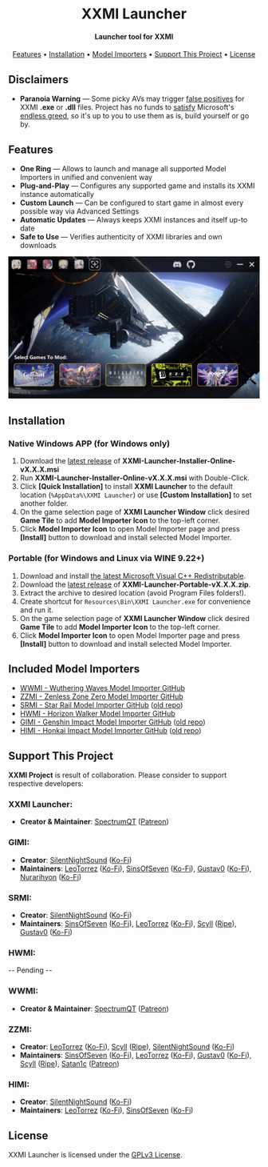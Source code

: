 <h1 align="center">XXMI Launcher</h1>

<h4 align="center">Launcher tool for XXMI</h4>

<p align="center">
  <a href="#features">Features</a> •
  <a href="#installation">Installation</a> •
  <a href="#included-model-importers">Model Importers</a> •
  <a href="#support-this-project">Support This Project</a> •
  <a href="#license">License</a>
</p>

## Disclaimers

- **Paranoia Warning** — Some picky AVs may trigger [false positives](https://learn.microsoft.com/en-us/defender-endpoint/defender-endpoint-false-positives-negatives) for XXMI **.exe** or **.dll** files. Project has no funds to [satisfy](https://learn.microsoft.com/en-us/windows/apps/develop/smart-app-control/code-signing-for-smart-app-control) Microsoft's [endless greed](https://www.reddit.com/r/electronjs/comments/17sizjf/a_guide_to_code_signing_certificates_for_the/), so it's up to you to use them as is, build yourself or go by.

## Features

- **One Ring** — Allows to launch and manage all supported Model Importers in unified and convenient way
- **Plug-and-Play** — Configures any supported game and installs its XXMI instance automatically
- **Custom Launch** — Can be configured to start game in almost every possible way via Advanced Settings
- **Automatic Updates** — Always keeps XXMI instances and itself up-to date
- **Safe to Use** — Verifies authenticity of XXMI libraries and own downloads

![xxmi-launcher](https://github.com/WhytShadow/XXMI-Launcher/blob/main/public-media/XXMI%20Launcher.jpg)

## Installation

### **Native Windows APP** (for **Windows** only)

1. Download the [latest release](https://github.com/WhytShadow/XXMI-Launcher/releases/latest) of **XXMI-Launcher-Installer-Online-vX.X.X.msi**
2. Run **XXMI-Launcher-Installer-Online-vX.X.X.msi** with Double-Click.
3. Click **[Quick Installation]** to install **XXMI Launcher** to the default location (`%AppData%\XXMI Launcher`) or use **[Custom Installation]** to set another folder.
4. On the game selection page of **XXMI Launcher Window** click desired **Game Tile** to add **Model Importer Icon** to the top-left corner.
5. Click **Model Importer Icon** to open Model Importer page and press **[Install]** button to download and install selected Model Importer.

### **Portable** (for **Windows** and **Linux** via **WINE 9.22+**)

1. Download and install [the latest Microsoft Visual C++ Redistributable](https://aka.ms/vs/17/release/vc_redist.x64.exe).
2. Download the [latest release](https://github.com/WhytShadow/XXMI-Launcher/releases/latest) of **XXMI-Launcher-Portable-vX.X.X.zip**.
3. Extract the archive to desired location (avoid Program Files folders!).
4. Create shortcut for `Resources\Bin\XXMI Launcher.exe` for convenience and run it.
5. On the game selection page of **XXMI Launcher Window** click desired **Game Tile** to add **Model Importer Icon** to the top-left corner.
6. Click **Model Importer Icon** to open Model Importer page and press **[Install]** button to download and install selected Model Importer.

## Included Model Importers

- [WWMI - Wuthering Waves Model Importer GitHub](https://github.com/SpectrumQT/WWMI-Package)
- [ZZMI - Zenless Zone Zero Model Importer GitHub](https://github.com/leotorrez/ZZMI-Package)
- [SRMI - Star Rail Model Importer GitHub](https://github.com/SpectrumQT/SRMI-TEST) ([old repo](https://github.com/SilentNightSound/SR-Model-Importer))
- [HWMI - Horizon Walker Model Importer GitHub](https://github.com/WhytShadow/HWMI-Package)
- [GIMI - Genshin Impact Model Importer GitHub](https://github.com/SilentNightSound/GIMI-Package) ([old repo](https://github.com/SilentNightSound/GI-Model-Importer))
- [HIMI - Honkai Impact Model Importer GitHub](https://github.com/leotorrez/HIMI-Package) ([old repo](https://github.com/SilentNightSound/HI-Model-Importer))

## Support This Project

**XXMI Project** is result of collaboration. Please consider to support respective developers:

### XXMI Launcher:

- **Creator & Maintainer**: [SpectrumQT](https://github.com/SpectrumQT) ([Patreon](https://patreon.com/SpectrumQT))

### GIMI:

- **Creator**: [SilentNightSound](https://github.com/SilentNightSound) ([Ko-Fi](https://ko-fi.com/silentnightsound))
- **Maintainers**: [LeoTorrez](https://github.com/leotorrez) ([Ko-Fi](https://ko-fi.com/leotorrez)), [SinsOfSeven](https://github.com/SinsOfSeven) ([Ko-Fi](https://ko-fi.com/sinsofseven)), [Gustav0](https://github.com/Seris0) ([Ko-Fi](https://ko-fi.com/gustav0_)), [Nurarihyon](https://github.com/NurarihyonMaou) ([Ko-Fi](https://ko-fi.com/nurarihyonmaou))

### SRMI:

- **Creator**: [SilentNightSound](https://github.com/SilentNightSound) ([Ko-Fi](https://ko-fi.com/silentnightsound))
- **Maintainers**: [SinsOfSeven](https://github.com/SinsOfSeven) ([Ko-Fi](https://ko-fi.com/sinsofseven)), [LeoTorrez](https://github.com/leotorrez) ([Ko-Fi](https://ko-fi.com/leotorrez)), [Scyll](https://gamebanana.com/members/2644630) ([Ripe](https://gamebanana.com/members/2644630)), [Gustav0](https://github.com/Seris0) ([Ko-Fi](https://ko-fi.com/gustav0_))

### HWMI:

-- Pending --

### WWMI:

- **Creator & Maintainer**: [SpectrumQT](https://github.com/SpectrumQT) ([Patreon](https://patreon.com/SpectrumQT))

### ZZMI:

- **Creator**: [LeoTorrez](https://github.com/leotorrez) ([Ko-Fi](https://ko-fi.com/leotorrez)), [Scyll](https://gamebanana.com/members/2644630) ([Ripe](https://gamebanana.com/members/2644630)), [SilentNightSound](https://github.com/SilentNightSound) ([Ko-Fi](https://ko-fi.com/silentnightsound))
- **Maintainers**: [SinsOfSeven](https://github.com/SinsOfSeven) ([Ko-Fi](https://ko-fi.com/sinsofseven)), [LeoTorrez](https://github.com/leotorrez) ([Ko-Fi](https://ko-fi.com/leotorrez)), [Gustav0](https://github.com/Seris0) ([Ko-Fi](https://ko-fi.com/gustav0_)), [Scyll](https://gamebanana.com/members/2644630) ([Ripe](https://gamebanana.com/members/2644630)), [Satan1c](https://gamebanana.com/members/2789093) ([Patreon](https://patreon.com/Satan1cL))

### HIMI:

- **Creator**: [SilentNightSound](https://github.com/SilentNightSound) ([Ko-Fi](https://ko-fi.com/silentnightsound))
- **Maintainers**: [LeoTorrez](https://github.com/leotorrez) ([Ko-Fi](https://ko-fi.com/leotorrez)), [SinsOfSeven](https://github.com/SinsOfSeven) ([Ko-Fi](https://ko-fi.com/sinsofseven))

## License

XXMI Launcher is licensed under the [GPLv3 License](https://github.com/SpectrumQT/WWMI-Launcher/blob/main/LICENSE).
